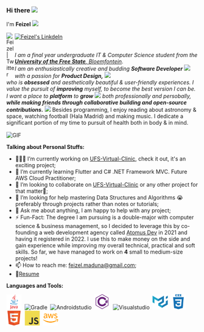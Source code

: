 ### Hi there <img src="https://user-images.githubusercontent.com/74038190/216120981-b9507c36-0e04-4469-8e27-c99271b45ba5.png" width="20px">
I'm **Feizel** <img src="https://user-images.githubusercontent.com/74038190/216120986-f2752ca9-fe82-4aa3-befe-0a58db010d85.png" width="20px">

<a href="https://twitter.com/feizel_">
  <img align="left" alt="Feizel | Twitter" width="22px" src="https://cdn.jsdelivr.net/npm/simple-icons@v3/icons/twitter.svg" />
</a>
<a href="https://www.linkedin.com/in/feizel-ze-maduna/">
  <img align="center" alt="Feizel's LinkdeIn" width="20px" src="https://cdn.jsdelivr.net/npm/simple-icons@v3/icons/linkedin.svg" />
</a>
<br />
<br />

<p>
  <em>
    I am a final year undergraduate IT & Computer Science student from the <a href="https://www.ufs.ac.za/"> <b>University of the Free State</b>, Bloemfontein</a>. <br>
    I am an enthusiastically creative and budding <b>Software Developer</b> <img src="https://github.com/TheDudeThatCode/TheDudeThatCode/blob/master/Assets/Developer.gif" width="30px"> with a passion for <b>Product Design,</b>&nbsp;<img src="https://github.com/TheDudeThatCode/TheDudeThatCode/blob/master/Assets/Designer.gif" width="36px"><br>who is <b>obsessed</b>
     and aesthetically beautiful & user-friendly experiences. I value the pursuit of <b>improving</b> myself, to become the best version I can be. I want a place to <b>platform</b> to 
    <b>grow</b> <img src="https://github.com/TheDudeThatCode/TheDudeThatCode/blob/master/Assets/Rocket.gif" width="18px"> both professionally and persobally, 
    <b>while making friends through collaborative building and open-source contributions.</b> <img src="https://github.com/TheDudeThatCode/TheDudeThatCode/blob/master/Assets/Medal.gif" width="20px">
  </em>Besides programming, I enjoy reading about astronomy & space, watching football (Hala Madrid) and making music. I dedicate a significant portion of my time to pursuit of health both in body & in mind.  
</p>

  <img align="center" alt="GIF" src="https://user-images.githubusercontent.com/74038190/219923809-b86dc415-a0c2-4a38-bc88-ad6cf06395a8.gif" />
  
**Talking about Personal Stuffs:**

- 👨🏽‍💻 I’m currently working on [UFS-Virtual-Clinic](https://github.com/Feizel/UFS-Virtual-Clinic), check it out, it's an exciting project;
- 🌱 I’m currently learning Flutter and C# .NET Framework MVC. Future AWS Cloud Practitioner; 
- 👯 I’m looking to collaborate on [UFS-Virtual-Clinic](https://github.com/Feizel/UFS=Virtual-Clinic) or any other project for that matter🤝;
- 🤔 I’m looking for help mastering Data Structures and Algorithms 😭 preferably through projects rather than notes or tutorials;
- 💬 Ask me about anything, I am happy to help with any project;
- ⚡️ Fun-Fact: The degree I am pursuing is a double-major with computer science & business management, so I decided to leverage this by co-founding a web development agency called [Atomus Dev](https://atomusdev.co.za/) in 2021 and having it registered in 2022. I use this to make money on the side and gain experience while improving my overall technical, practical and soft skills. So far, we have managed to work on **4** small to medium-size projects!
- 📫 How to reach me: feizel.maduna@gmail.com;
- 📝[Resume](https://drive.google.com/file/d/1vPcDUs4agrePEHFC7Edjuu4c4-7sKSz8/view?usp=drive_link)

**Languages and Tools:**  

<img src="https://github.com/devicons/devicon/blob/master/icons/java/java-original-wordmark.svg" title="Java" alt="Java" width="40" height="40"/>&nbsp;
<img src="https://cdn.jsdelivr.net/gh/devicons/devicon/icons/gradle/gradle-plain-wordmark.svg" title="Gradle" alt="Gradle" width="40" height="40"/>&nbsp; 
<img src="https://cdn.jsdelivr.net/gh/devicons/devicon/icons/androidstudio/androidstudio-original-wordmark.svg" title="Androidstudio" alt="Androidstudio" width="40" height="40"/>&nbsp;
<img src="https://github.com/devicons/devicon/blob/master/icons/csharp/csharp-line.svg" title="Csharp" alt="Csharp" width="40" height="40"/>&nbsp;
<img src="https://cdn.jsdelivr.net/gh/devicons/devicon/icons/visualstudio/visualstudio-plain.svg" title="Visualstudio" alt="Visualstudio" width="40" height="40"/>&nbsp;
<img src="https://github.com/devicons/devicon/blob/master/icons/materialui/materialui-original.svg" title="Material UI" alt="Material UI" width="40" height="40"/>&nbsp;
<img src="https://github.com/devicons/devicon/blob/master/icons/css3/css3-plain-wordmark.svg"  title="CSS3" alt="CSS" width="40" height="40"/>&nbsp;
<img src="https://github.com/devicons/devicon/blob/master/icons/html5/html5-original.svg" title="HTML5" alt="HTML" width="40" height="40"/>&nbsp;
<img src="https://github.com/devicons/devicon/blob/master/icons/javascript/javascript-original.svg" title="JavaScript" alt="JavaScript" width="40" height="40"/>&nbsp;
<img src="https://github.com/devicons/devicon/blob/master/icons/amazonwebservices/amazonwebservices-plain-wordmark.svg" title="AWS" alt="AWS" width="40" height="40"/>&nbsp;
